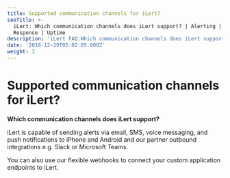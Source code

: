 ```yaml
---
title: Supported communication channels for iLert?
seoTitle: >-
  iLert: Which communication channels does iLert support? | Alerting | Incident
  Response | Uptime
description: 'iLert FAQ:Which communication channels does iLert support?'
date: '2018-12-29T05:02:05.000Z'
weight: 3
---
```


# Supported communication channels for iLert?

**Which communication channels does iLert support?**

iLert is capable of sending alerts via email, SMS, voice messaging, and push notifications to iPhone and Android and our partner outbound integrations e.g. Slack or Microsoft Teams.

You can also use our flexible webhooks to connect your custom application endpoints to iLert.

